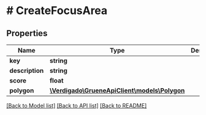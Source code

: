 # # CreateFocusArea

## Properties

Name | Type | Description | Notes
------------ | ------------- | ------------- | -------------
**key** | **string** |  |
**description** | **string** |  |
**score** | **float** |  |
**polygon** | [**\Verdigado\GrueneApiClient\models\Polygon**](Polygon.md) |  |

[[Back to Model list]](../../README.md#models) [[Back to API list]](../../README.md#endpoints) [[Back to README]](../../README.md)
